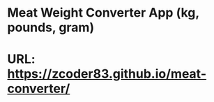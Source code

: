 <h1>Meat Weight Converter App (kg, pounds, gram)<h1>

  <p>URL: <a href="https://zcoder83.github.io/meat-converter/" target="_blank">https://zcoder83.github.io/meat-converter/</a></p>

